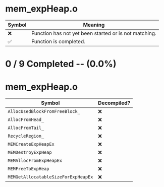 # mem_expHeap.o
| Symbol | Meaning 
| ------------- | ------------- 
| :x: | Function has not yet been started or is not matching. 
| :white_check_mark: | Function is completed. 


# 0 / 9 Completed -- (0.0%)
# mem_expHeap.o
| Symbol | Decompiled? |
| ------------- | ------------- |
| `AllocUsedBlockFromFreeBlock_` | :x: |
| `AllocFromHead_` | :x: |
| `AllocFromTail_` | :x: |
| `RecycleRegion_` | :x: |
| `MEMCreateExpHeapEx` | :x: |
| `MEMDestroyExpHeap` | :x: |
| `MEMAllocFromExpHeapEx` | :x: |
| `MEMFreeToExpHeap` | :x: |
| `MEMGetAllocatableSizeForExpHeapEx` | :x: |
